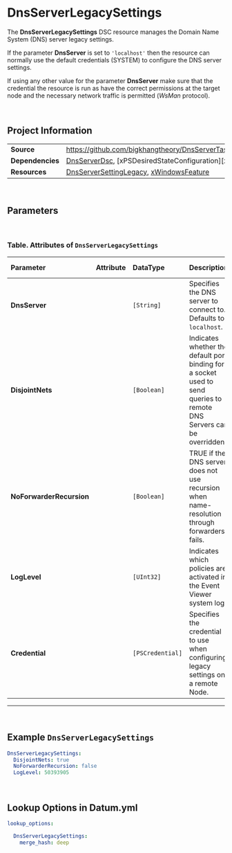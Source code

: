 # DnsServerLegacySettings

The **DnsServerLegacySettings** DSC resource manages the Domain Name System (DNS) server legacy settings.

If the parameter **DnsServer** is set to `'localhost'` then the resource can normally use the default credentials (SYSTEM) to configure the DNS server settings.

If using any other value for the parameter **DnsServer** make sure that the credential the resource is run as have the correct permissions at the target node and the necessary network traffic is permitted (_WsMan_ protocol).


<br />

## Project Information

|                  |                                                                                                                  |
| ---------------- | ---------------------------------------------------------------------------------------------------------------- |
| **Source**       | https://github.com/bigkhangtheory/DnsServerTasks/tree/master/DnsServerTasks/DscResources/DnsServerLegacySettings |
| **Dependencies** | [DnsServerDsc][DnsServerDsc], [xPSDesiredStateConfiguration][xPSDesiredStateConfiguration]                       |
| **Resources**    | [DnsServerSettingLegacy][DnsServerSettingLegacy], [xWindowsFeature][xWindowsFeature]                             |

<br />

## Parameters

<br />

### Table. Attributes of `DnsServerLegacySettings`

| Parameter                | Attribute | DataType         | Description                                                                                                           | Allowed Values |
| :----------------------- | :-------- | :--------------- | :-------------------------------------------------------------------------------------------------------------------- | :------------- |
| **DnsServer**            |           | `[String]`       | Specifies the DNS server to connect to. Defaults to `localhost`.                                                      |                |
| **DisjointNets**         |           | `[Boolean]`      | Indicates whether the default port binding for a socket used to send queries to remote DNS Servers can be overridden. |                |
| **NoForwarderRecursion** |           | `[Boolean]`      | TRUE if the DNS server does not use recursion when name-resolution through forwarders fails.                          |                |
| **LogLevel**             |           | `[UInt32]`       | Indicates which policies are activated in the Event Viewer system log.                                                |                |
| **Credential**           |           | `[PSCredential]` | Specifies the credential to use when configuring legacy settings on a remote Node.                                    |                |

---

<br />

## Example `DnsServerLegacySettings`

```yaml
DnsServerLegacySettings:
  DisjointNets: true
  NoForwarderRecursion: false
  LogLevel: 50393905
```

<br />

## Lookup Options in Datum.yml

```yaml
lookup_options:

  DnsServerLegacySettings:
    merge_hash: deep

```

<br />

[DnsServerDsc]: https://github.com/dsccommunity/DnsServerDsc
[PSDesiredStateConfiguration]: https://docs.microsoft.com/en-us/powershell/module/psdesiredstateconfiguration/about/about_classes_and_dsc?view=powershell-7.1
[DnsRecordA]: https://github.com/dsccommunity/DnsServerDsc/wiki/DnsRecordA
[DnsRecordAaaa]: https://github.com/dsccommunity/DnsServerDsc/wiki/DnsRecordAaaa
[DnsRecordAaaaScoped]: https://github.com/dsccommunity/DnsServerDsc/wiki/DnsRecordAaaaScoped
[DnsRecordAScoped]: https://github.com/dsccommunity/DnsServerDsc/wiki/DnsRecordAScoped
[DnsRecordBase]: https://github.com/dsccommunity/DnsServerDsc/wiki/DnsRecordBase
[DnsRecordCname]: https://github.com/dsccommunity/DnsServerDsc/wiki/DnsRecordCname
[DnsRecordCnameScoped]: https://github.com/dsccommunity/DnsServerDsc/wiki/DnsRecordCnameScoped
[DnsRecordMx]: https://github.com/dsccommunity/DnsServerDsc/wiki/DnsRecordMx
[DnsRecordMxScoped]: https://github.com/dsccommunity/DnsServerDsc/wiki/DnsRecordMxScoped
[DnsRecordNs]: https://github.com/dsccommunity/DnsServerDsc/wiki/DnsRecordNs
[DnsRecordNsScoped]: https://github.com/dsccommunity/DnsServerDsc/wiki/DnsRecordNsScoped
[DnsRecordPtr]: https://github.com/dsccommunity/DnsServerDsc/wiki/DnsRecordPtr
[DnsRecordSrv]: https://github.com/dsccommunity/DnsServerDsc/wiki/DnsRecordSrv
[DnsRecordSrvScoped]: https://github.com/dsccommunity/DnsServerDsc/wiki/DnsRecordSrvScoped
[DnsServerCache]: https://github.com/dsccommunity/DnsServerDsc/wiki/DnsServerCache
[DnsServerDsc]: https://github.com/dsccommunity/DnsServerDsc/wiki/DnsServerDsc
[DnsServerDsSetting]: https://github.com/dsccommunity/DnsServerDsc/wiki/DnsServerDsSetting
[DnsServerEDns]: https://github.com/dsccommunity/DnsServerDsc/wiki/DnsServerEDns
[DnsServerRecursion]: https://github.com/dsccommunity/DnsServerDsc/wiki/DnsServerRecursion
[DnsServerScavenging]: https://github.com/dsccommunity/DnsServerDsc/wiki/DnsServerScavenging
[DnsServerClientSubnet]: https://github.com/dsccommunity/DnsServerDsc/wiki/DnsServerClientSubnet
[DnsServerConditionalForwarder]: https://github.com/dsccommunity/DnsServerDsc/wiki/DnsServerConditionalForwarder
[DnsServerDiagnostics]: https://github.com/dsccommunity/DnsServerDsc/wiki/DnsServerDiagnostics
[DnsServerForwarder]: https://github.com/dsccommunity/DnsServerDsc/wiki/DnsServerForwarder
[DnsServerPrimaryZone]: https://github.com/dsccommunity/DnsServerDsc/wiki/DnsServerPrimaryZone
[DnsServerRootHint]: https://github.com/dsccommunity/DnsServerDsc/wiki/DnsServerRootHint
[DnsServerSecondaryZone]: https://github.com/dsccommunity/DnsServerDsc/wiki/DnsServerSecondaryZone
[DnsServerSetting]: https://github.com/dsccommunity/DnsServerDsc/wiki/DnsServerSetting
[DnsServerSettingLegacy]: https://github.com/dsccommunity/DnsServerDsc/wiki/DnsServerSettingLegacy
[DnsServerZoneAging]: https://github.com/dsccommunity/DnsServerDsc/wiki/DnsServerZoneAging
[DnsServerZoneScope]: https://github.com/dsccommunity/DnsServerDsc/wiki/DnsServerZoneScope
[DnsServerZoneTransfer]: https://github.com/dsccommunity/DnsServerDsc/wiki/DnsServerZoneTransfer
[xWindowsFeature]: https://github.com/dsccommunity/xPSDesiredStateConfiguration
